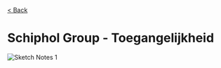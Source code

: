 [< Back](../README.md)

# Schiphol Group - Toegangelijkheid

![Sketch Notes 1](https://i.imgur.com/xVHMjVz.jpg)